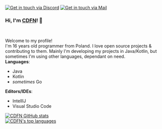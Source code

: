 [![Get in touch via Discord](https://badges.krynn.dev/discord/?id=473859389627826176)](https://github.com/CDFN)   [![Get in touch via Mail](https://badges.krynn.dev/email/?address=contact@cdfn.dev)](https://github.com/CDFN)

### Hi, I'm [CDFN](https://github.com/CDFN)! 👋

<br/>

Welcome to my profile!<br/>
I'm 16 years old programmer from Poland. I love open source projects & contributing to them. Mainly I'm developing my projects in Java/Kotlin, but sometimes I'm using other languages, dependant on need.<br/>
**Languages**: <br/>
- Java
- Kotlin
- *sometimes* Go

**Editors/IDEs**: <br/>
- IntellIJ
- Visual Studio Code

[![CDFN GitHub stats](https://github-readme-stats.vercel.app/api?username=CDFN&show_icons=true&theme=gruvbox)](https://github.com/CDFN)<br/>
[![CDFN's top languages](https://github-readme-stats.vercel.app/api/top-langs/?username=CDFN&langs_count=8&theme=gruvbox)](https://github.com/CDFN/repositories)
